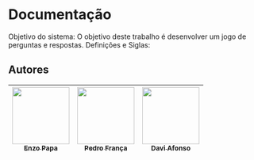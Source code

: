 # Documentação

Objetivo do sistema: O objetivo deste trabalho é desenvolver um jogo de perguntas e respostas.
Definições e Siglas: 



## Autores

| [<img src="https://www.instagram.com/p/CLMPclvFZIBH_j48kR_ul3Q3egbqZoqsUaOTZI0/" width=115><br><sub>Enzo Papa</sub>](https://github.com/EnzoPapa) |  [<img src="https://static.wikia.nocookie.net/powerpuff/images/c/c9/Linhdinha.png/revision/latest/scale-to-width-down/174?cb=20120215190238&path-prefix=pt-br" width=115><br><sub>Pedro França</sub>](https://github.com/guilhermeonrails) |  [<img src="https://i.pinimg.com/236x/fd/19/b0/fd19b0b8799e456f814c1c98b21d5693.jpg" width=115><br><sub>Davi Afonso</sub>](https://github.com/alexfelipe) |
| :---: | :---: | :---: |
